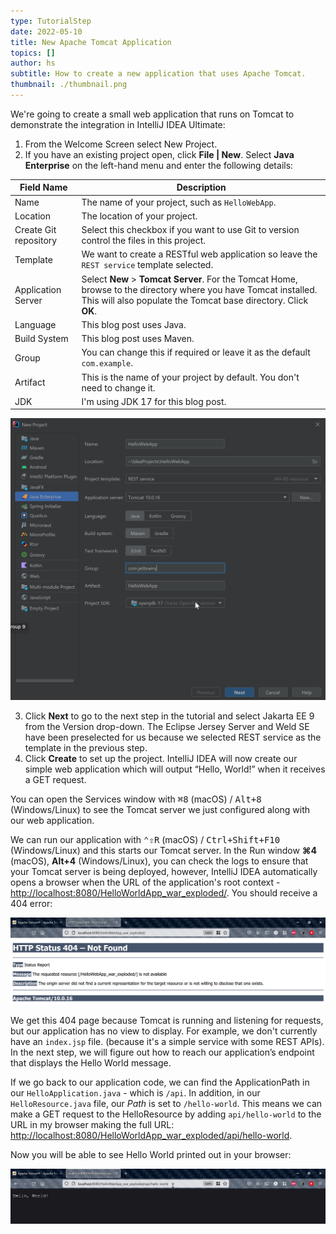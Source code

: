 ```yaml
---
type: TutorialStep
date: 2022-05-10
title: New Apache Tomcat Application
topics: []
author: hs
subtitle: How to create a new application that uses Apache Tomcat.
thumbnail: ./thumbnail.png
---
```


We're going to create a small web application that runs on Tomcat to demonstrate the integration in IntelliJ IDEA Ultimate:

1. From the Welcome Screen select New Project.
2. If you have an existing project open, click **File | New**. Select **Java Enterprise** on the left-hand menu and enter the following details:

| Field Name            | Description                                                                                                                                                                           |
| --------------------- | ------------------------------------------------------------------------------------------------------------------------------------------------------------------------------------- |
| Name                  | The name of your project, such as `HelloWebApp`.                                                                                                                                      |
| Location              | The location of your project.                                                                                                                                                         |
| Create Git repository | Select this checkbox if you want to use Git to version control the files in this project.                                                                                             |
| Template              | We want to create a RESTful web application so leave the `REST service` template selected.                                                                                            |
| Application Server    | Select **New** &gt; **Tomcat Server**. For the Tomcat Home, browse to the directory where you have Tomcat installed. This will also populate the Tomcat base directory. Click **OK**. |
| Language              | This blog post uses Java.                                                                                                                                                             |
| Build System          | This blog post uses Maven.                                                                                                                                                            |
| Group                 | You can change this if required or leave it as the default `com.example`.                                                                                                             |
| Artifact              | This is the name of your project by default. You don't need to change it.                                                                                                             |
| JDK                   | I'm using JDK 17 for this blog post.                                                                                                                                                  |

![New Tomcat Project](new-tomcat-project.png)

3. Click **Next** to go to the next step in the tutorial and select Jakarta EE 9 from the Version drop-down. The Eclipse Jersey Server and Weld SE have been preselected for us because we selected REST service as the template in the previous step.
4. Click **Create** to set up the project. IntelliJ IDEA will now create our simple web application which will output “Hello, World!” when it receives a GET request.

You can open the Services window with <kbd>⌘8</kbd> (macOS) / <kbd>Alt+8</kbd> (Windows/Linux) to see the Tomcat server we just configured along with our web application.

We can run our application with <kbd>⌃⇧R</kbd> (macOS) / <kbd>Ctrl+Shift+F10</kbd> (Windows/Linux) and this starts our Tomcat server. In the Run window **⌘4** (macOS), **Alt+4** (Windows/Linux), you can check the logs to ensure that your Tomcat server is being deployed, however, IntelliJ IDEA automatically opens a browser when the URL of the application's root context - [http://localhost:8080/HelloWorldApp_war_exploded/](http://localhost:8080/HelloWorldApp_war_exploded/). You should receive a 404 error:

![404 Error in the browser](404-error.png)

We get this 404 page because Tomcat is running and listening for requests, but our application has no view to display. For example, we don't currently have an `index.jsp` file. (because it's a simple service with some REST APIs). In the next step, we will figure out how to reach our application’s endpoint that displays the Hello World message.

If we go back to our application code, we can find the ApplicationPath in our `HelloApplication.java` - which is `/api`. In addition, in our `HelloResource.java` file, our _Path_ is set to `/hello-world`. This means we can make a GET request to the HelloResource by adding `api/hello-world` to the URL in my browser making the full URL: [http://localhost:8080/HelloWorldApp_war_exploded/api/hello-world](http://localhost:8080/HelloWorldApp_war_exploded/api/hello-world).

Now you will be able to see Hello World printed out in your browser:

![Hello World in the browser](hello-world.png)
